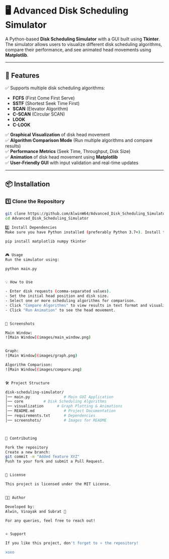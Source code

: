 # 🖥️ Advanced Disk Scheduling Simulator

A Python-based **Disk Scheduling Simulator** with a GUI built using **Tkinter**. 
The simulator allows users to visualize different disk scheduling algorithms, compare their performance, and see animated head movements using **Matplotlib**.

---

## 🚀 Features
✅ Supports multiple disk scheduling algorithms:
   - **FCFS** (First Come First Serve)
   - **SSTF** (Shortest Seek Time First)
   - **SCAN** (Elevator Algorithm)
   - **C-SCAN** (Circular SCAN)
   - **LOOK**
   - **C-LOOK**

✅ **Graphical Visualization** of disk head movement  
✅ **Algorithm Comparison Mode** (Run multiple algorithms and compare results)  
✅ **Performance Metrics** (Seek Time, Throughput, Disk Size)  
✅ **Animation** of disk head movement using **Matplotlib**  
✅ **User-Friendly GUI** with input validation and real-time updates  

---

## 📦 Installation
### 1️⃣ Clone the Repository
```bash
git clone https://github.com/AlwinW64/Advanced_Disk_Scheduling_Simulator.git
cd Advanced_Disk_Scheduling_Simulator

2️⃣ Install Dependencies
Make sure you have Python installed (preferably Python 3.7+). Install the required libraries:

pip install matplotlib numpy tkinter


🎮 Usage
Run the simulator using:

python main.py


💡 How to Use

- Enter disk requests (comma-separated values).
- Set the initial head position and disk size.
- Select one or more scheduling algorithms for comparison.
- Click "Compare Algorithms" to view results in text format and visualization.
- Click "Run Animation" to see the head movement.


📸 Screenshots

Main Window:
![Main Window](images/main_window.png)


Graph:
![Main Window](images/graph.png)

Algorithm Comparison:
![Main Window](images/compare.png)


🛠️ Project Structure

disk-scheduling-simulator/
│── main.py               # Main GUI Application
│── core         # Disk Scheduling Algorithms
│── visualization      # Graph Plotting & Animations
│── README.md             # Project Documentation
│── requirements.txt      # Dependencies
│── screenshots/          # Images for README



🤝 Contributing

Fork the repository
Create a new branch:
git commit -m "Added feature XYZ"
Push to your fork and submit a Pull Request.


📜 License

This project is licensed under the MIT License.


👨‍💻 Author

Developed by:
Alwin, Vinayak and Subrat 🎯

For any queries, feel free to reach out!


⭐ Support

If you like this project, don't forget to ⭐ the repository!

xoxo
